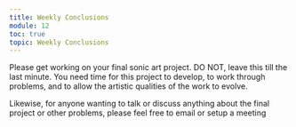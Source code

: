 ```yaml
---
title: Weekly Conclusions
module: 12
toc: true
topic: Weekly Conclusions
---
```


Please get working on your final sonic art project. DO NOT, leave this till the last minute. You need time for this project to develop, to work through problems, and to allow the artistic qualities of the work to evolve.

Likewise, for anyone wanting to talk or discuss anything about the final project or other problems, please feel free to email or setup a meeting
